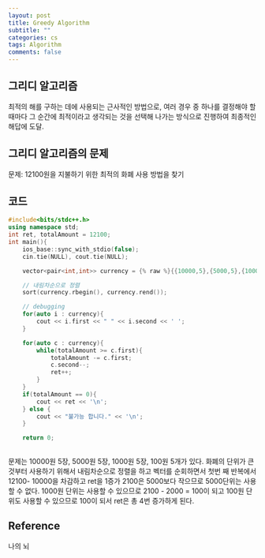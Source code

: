 ```yaml
---
layout: post
title: Greedy Algorithm
subtitle: ""
categories: cs
tags: Algorithm
comments: false
---
```


## 그리디 알고리즘

최적의 해를 구하는 데에 사용되는 근사적인 방법으로, 여러 경우 중 하나를 결정해야 할 때마다 그 순간에 최적이라고 생각되는 것을 선택해 나가는 방식으로 진행하여 최종적인 해답에 도달.

## 그리디 알고리즘의 문제

문제: 12100원을 지불하기 위한 최적의 화폐 사용 방법을 찾기

## 코드 

```cpp
#include<bits/stdc++.h>
using namespace std;
int ret, totalAmount = 12100;
int main(){
    ios_base::sync_with_stdio(false);
    cin.tie(NULL), cout.tie(NULL);

    vector<pair<int,int>> currency = {% raw %}{{10000,5},{5000,5},{1000,5},{100,5}}{% endraw %};

    // 내림차순으로 정렬
    sort(currency.rbegin(), currency.rend());

    // debugging
    for(auto i : currency){
        cout << i.first << " " << i.second << ' ';
    }

    for(auto c : currency){
        while(totalAmount >= c.first){
            totalAmount -= c.first;
            c.second--;
            ret++;
        }
    }
    if(totalAmount == 0){
        cout << ret << '\n';
    } else {
        cout << "불가능 합니다." << '\n';
    }

    return 0;
    
```

문제는 10000원 5장, 5000원 5장, 1000원 5장, 100원 5개가 있다.
화폐의 단위가 큰 것부터 사용하기 위해서 내림차순으로 정렬을 하고 벡터를 순회하면서 첫번 째 반복에서 12100- 10000을 차감하고 ret을 1증가 2100은 5000보다 작으므로 5000단위는 사용할 수 없다.
1000원 단위는 사용할 수 있으므로 2100 - 2000 = 100이 되고 100원 단위도 사용할 수 있으므로 100이 되서 ret은 총 4번 증가하게 된다.

## Reference

나의 뇌